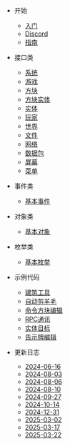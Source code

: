 * 开始

  * [入门](README.md)
  * [Discord](discord.md)
  * [指南](guide.md)

* 接口类

  * [系统](API/System.md)
  * [游戏](API/Minecraft.md)
  * [方块](API/Block.md)
  * [方块实体](API/BlockEntity.md)
  * [实体](API/Entity.md)
  * [玩家](API/Player.md)
  * [世界](API/World.md)
  * [文件](API/File.md)
  * [网络](API/Network.md)
  * [数据包](API/Packet.md)
  * [屏幕](API/Screen.md)
  * [菜单](API/UI.md)

* 事件类

  * [基本事件](Event/)

* 对象类

  * [基本对象](Object/)

* 枚举类

  * [基本枚举](Enum/)

* 示例代码

  * [建筑工具](Code/BuildTool.md)
  * [自动剪羊毛](Code/AutoSheep.md)
  * [命令方块编辑](Code/CommandBlockEdit.md)
  * [RPC通讯](Code/RPC.md)
  * [实体目标](Code/EntityTarget.md)
  * [告示牌编辑](Code/SignEdit.md)

* 更新日志

  * [2024-06-16](ChangeLog/2024-06-16.md)
  * [2024-08-03](ChangeLog/2024-08-03.md)
  * [2024-08-06](ChangeLog/2024-08-06.md)
  * [2024-08-10](ChangeLog/2024-08-10.md)
  * [2024-09-27](ChangeLog/2024-09-27.md)
  * [2024-10-14](ChangeLog/2024-10-14.md)
  * [2024-12-31](ChangeLog/2024-12-31.md)
  * [2025-03-02](ChangeLog/2025-03-02.md)
  * [2025-03-17](ChangeLog/2025-03-17.md)
  * [2025-03-22](ChangeLog/2025-03-22.md)



